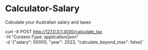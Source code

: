 # Calculator-Salary
 Calculate your Australian salary and taxes

curl -X POST http://127.0.0.1:3000/calculate_tax \
     -H "Content-Type: application/json" \
     -d '{"salary": 50000, "year": 2023, "calculate_beyond_max": false}'

